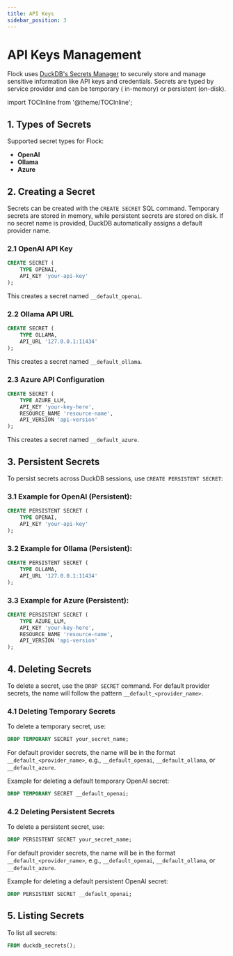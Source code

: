 ```yaml
---
title: API Keys
sidebar_position: 3
---
```


# API Keys Management

Flock uses [DuckDB's Secrets Manager](https://duckdb.org/docs/configuration/secrets_manager.html) to securely store and
manage sensitive information like API keys and credentials. Secrets are typed by service provider and can be temporary (
in-memory) or persistent (on-disk).

import TOCInline from '@theme/TOCInline';

<TOCInline toc={toc} />

## 1. Types of Secrets

Supported secret types for Flock:

- **OpenAI**
- **Ollama**
- **Azure**

## 2. Creating a Secret

Secrets can be created with the `CREATE SECRET` SQL command. Temporary secrets are stored in memory, while persistent
secrets are stored on disk. If no secret name is provided, DuckDB automatically assigns a default provider name.

### 2.1 OpenAI API Key

```sql
CREATE SECRET (
    TYPE OPENAI,
    API_KEY 'your-api-key'
);
```

This creates a secret named `__default_openai`.

### 2.2 Ollama API URL

```sql
CREATE SECRET (
    TYPE OLLAMA,
    API_URL '127.0.0.1:11434'
);
```

This creates a secret named `__default_ollama`.

### 2.3 Azure API Configuration

```sql
CREATE SECRET (
    TYPE AZURE_LLM,
    API_KEY 'your-key-here',
    RESOURCE_NAME 'resource-name',
    API_VERSION 'api-version'
);
```

This creates a secret named `__default_azure`.

## 3. Persistent Secrets

To persist secrets across DuckDB sessions, use `CREATE PERSISTENT SECRET`:

### 3.1 Example for OpenAI (Persistent):

```sql
CREATE PERSISTENT SECRET (
    TYPE OPENAI,
    API_KEY 'your-api-key'
);
```

### 3.2 Example for Ollama (Persistent):

```sql
CREATE PERSISTENT SECRET (
    TYPE OLLAMA,
    API_URL '127.0.0.1:11434'
);
```

### 3.3 Example for Azure (Persistent):

```sql
CREATE PERSISTENT SECRET (
    TYPE AZURE_LLM,
    API_KEY 'your-key-here',
    RESOURCE_NAME 'resource-name',
    API_VERSION 'api-version'
);
```

## 4. Deleting Secrets

To delete a secret, use the `DROP SECRET` command. For default provider secrets, the name will follow the pattern
`__default_<provider_name>`.

### 4.1 Deleting Temporary Secrets

To delete a temporary secret, use:

```sql
DROP TEMPORARY SECRET your_secret_name;
```

For default provider secrets, the name will be in the format `__default_<provider_name>`, e.g., `__default_openai`,
`__default_ollama`, or `__default_azure`.

Example for deleting a default temporary OpenAI secret:

```sql
DROP TEMPORARY SECRET __default_openai;
```

### 4.2 Deleting Persistent Secrets

To delete a persistent secret, use:

```sql
DROP PERSISTENT SECRET your_secret_name;
```

For default provider secrets, the name will be in the format `__default_<provider_name>`, e.g., `__default_openai`,
`__default_ollama`, or `__default_azure`.

Example for deleting a default persistent OpenAI secret:

```sql
DROP PERSISTENT SECRET __default_openai;
```

## 5. Listing Secrets

To list all secrets:

```sql
FROM duckdb_secrets();
```

